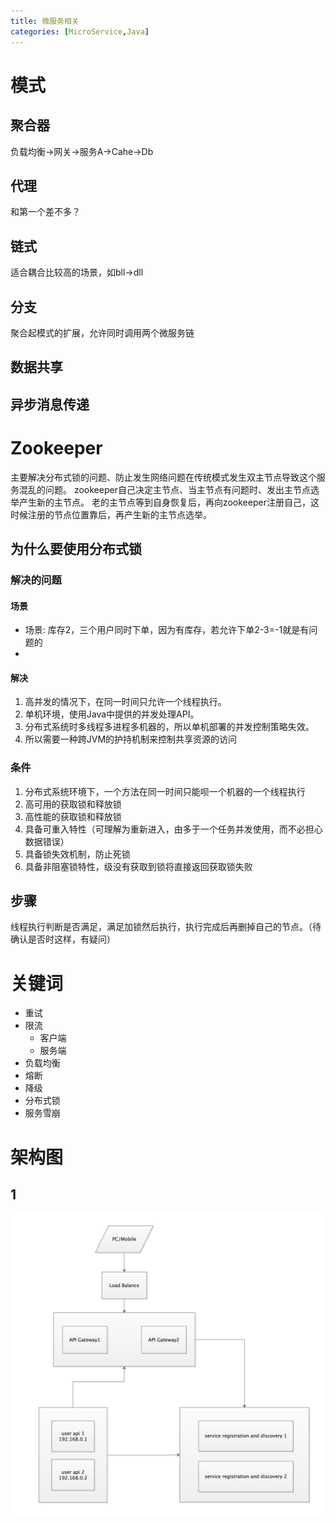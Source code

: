 ```yaml
---
title: 微服务相关
categories: [MicroService,Java]
---
```


# 模式
## 聚合器
负载均衡->网关->服务A->Cahe->Db
## 代理
和第一个差不多？
## 链式
适合耦合比较高的场景，如bll->dll
## 分支
聚合起模式的扩展，允许同时调用两个微服务链
## 数据共享
##  异步消息传递


# Zookeeper
主要解决分布式锁的问题、防止发生网络问题在传统模式发生双主节点导致这个服务混乱的问题。
zookeeper自己决定主节点、当主节点有问题时、发出主节点选举产生新的主节点。
老的主节点等到自身恢复后，再向zookeeper注册自己，这时候注册的节点位置靠后，再产生新的主节点选举。

## 为什么要使用分布式锁
### 解决的问题

#### 场景

* 场景: 库存2，三个用户同时下单，因为有库存，若允许下单2-3=-1就是有问题的
*

#### 解决
1. 高并发的情况下，在同一时间只允许一个线程执行。 
2. 单机环境，使用Java中提供的并发处理API。
3. 分布式系统时多线程多进程多机器的，所以单机部署的并发控制策略失效。
4. 所以需要一种跨JVM的护持机制来控制共享资源的访问

### 条件
1. 分布式系统环境下，一个方法在同一时间只能呗一个机器的一个线程执行
2. 高可用的获取锁和释放锁  
3. 高性能的获取锁和释放锁
4. 具备可重入特性（可理解为重新进入，由多于一个任务并发使用，而不必担心数据错误）
5. 具备锁失效机制，防止死锁
6. 具备非阻塞锁特性，级没有获取到锁将直接返回获取锁失败

## 步骤
线程执行判断是否满足，满足加锁然后执行，执行完成后再删掉自己的节点。（待确认是否时这样，有疑问）
# 关键词
* 重试
* 限流
	* 客户端
	* 服务端
* 负载均衡
* 熔断
* 降级
* 分布式锁
* 服务雪崩

# 架构图
## 1

![](/images/Screen%20Shot%202020-03-19%20at%2011.36.42%20PM.png)